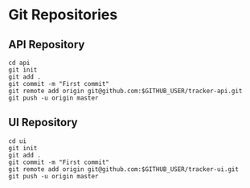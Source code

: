 # Git Repositories

## API Repository

```
cd api
git init
git add .
git commit -m "First commit"
git remote add origin git@github.com:$GITHUB_USER/tracker-api.git
git push -u origin master
```

## UI Repository
```
cd ui
git init
git add .
git commit -m "First commit"
git remote add origin git@github.com:$GITHUB_USER/tracker-ui.git
git push -u origin master
```
